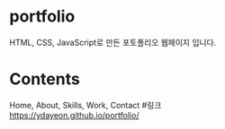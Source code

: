 # portfolio
 HTML, CSS, JavaScript로 만든 포토폴리오 웹페이지 입니다.
# Contents
Home, About, Skills, Work, Contact
#링크
https://ydayeon.github.io/portfolio/
